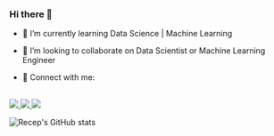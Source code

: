 ### Hi there 👋

- 🌱 I’m currently learning  Data Science | Machine Learning

- 👯 I’m looking to collaborate on Data Scientist or Machine Learning Engineer

- 📩 Connect with me:
<br>
<a href="https://www.instagram.com/recep.ilyasoglu/">
    <img src="https://img.shields.io/badge/Instagram-E4405F?style=for-the-badge&logo=instagram&logoColor=white" />
<a href="https://www.linkedin.com/in/recep-ilyasoglu-842253182/">
   <img src="https://img.shields.io/badge/LinkedIn-0077B5?style=for-the-badge&logo=linkedin&logoColor=white" />
<a href="mailto:rcp.ilyasoglu@gmail.com">
   <img src="https://img.shields.io/badge/Gmail-D14836?style=for-the-badge&logo=gmail&logoColor=white" />
</a>
 
![Recep's GitHub stats](https://github-readme-stats.vercel.app/api?username=recepilyasoglu&show_icons=true&theme=radical)
